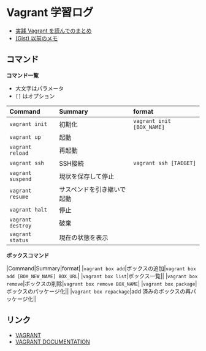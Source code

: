 # Vagrant 学習ログ

- [実践 Vagrant を読んでのまとめ](books/vagrant-up-running)
- [(Gist) 以前のメモ](https://gist.github.com/kesuiket/e2797b2e87ddb776ab07)



## コマンド

__コマンド一覧__

* 大文字はパラメータ
* `[]` はオプション

|Command|Summary|format|
|:--|:--|:--|
|`vagrant init`|初期化|`vagrant init [BOX_NAME]`|
|`vagrant up`|起動||
|`vagrant reload`|再起動||
|`vagrant ssh`|SSH接続|`vagrant ssh [TAEGET]`|
|`vagrant suspend`|現状を保存して停止||
|`vagrant resume`|サスペンドを引き継いで起動||
|`vagrant halt`|停止||
|`vagrant destroy`|破棄||
|`vagrant status`|現在の状態を表示||

__ボックスコマンド__

|Command|Summary|format|
|`vagrant box add`|ボックスの追加|`vagrant box add [BOX_NEW_NAME] BOX_URL`|
|`vagrant box list`|ボックス一覧||
|`vagrant box remove`|ボックスの削除|`vagrant box remove BOX_NAME`|
|`vagrant box package`|ボックスのパッケージ化||
|`vagrant box repackage`|add 済みのボックスの再パッケージ化||


## リンク

- [VAGRANT](https://www.vagrantup.com/)
- [VAGRANT DOCUMENTATION](https://docs.vagrantup.com/v2/)


